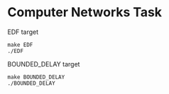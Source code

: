 # Computer Networks Task


EDF target
```
make EDF
./EDF
```

BOUNDED_DELAY target
```
make BOUNDED_DELAY
./BOUNDED_DELAY
```
